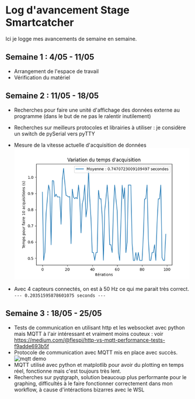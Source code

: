 # Log d'avancement Stage Smartcatcher

Ici je logge mes avancements de semaine en semaine.

## Semaine 1 : 4/05 - 11/05

* Arrangement de l'espace de travail
* Vérification du matériel

## Semaine 2 : 11/05 - 18/05

* Recherches pour faire une unité d'affichage des données externe au programme (dans le but de ne pas le ralentir inutilement)
* Recherches sur meilleurs protocoles et librairies à utiliser : je considère un switch de pySerial vers pyTTY

* Mesure de la vitesse actuelle d'acquisition de données
![frequency plot](frequency_plot.png)
* Avec 4 capteurs connectés, on est à 50 Hz ce qui me parait très correct.
  `--- 0.20351595878601075 seconds ---` 


## Semaine 3 : 18/05 - 25/05

* Tests de communication en utilisant http et les websocket avec python mais MQTT à l'air intéressant et vraiment moins couteux : voir https://medium.com/@flespi/http-vs-mqtt-performance-tests-f9adde693b5f
* Protocole de communication avec MQTT mis en place avec succès.
![mqtt demo](mqtt_basic.gif)
* MQTT utilisé avec python et matplotlib pour avoir du plotting en temps réel, fonctionne mais c'est toujours très lent.
* Recherches sur pyqtgraph, solution beaucoup plus performante pour le graphing, difficultés à le faire fonctionner correctement dans mon workflow, à cause d'intéractions bizarres avec le WSL
